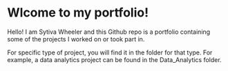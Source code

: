 # Wlcome to my portfolio!
Hello! I am Sytiva Wheeler and this Github repo is a portfolio containing some of the projects I worked on or took part in.

For specific type of project, you will find it in the folder for that type.
For example, a data analytics project can be found in the Data_Analytics folder.
